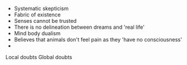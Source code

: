 - Systematic skepticism 
- Fabric of existence 
- Senses cannot be trusted 
- There is no delineation between dreams and 'real life'
- Mind body dualism 
- Believes that animals don't feel pain as they 'have no consciousness'
- 
Local doubts
Global doubts